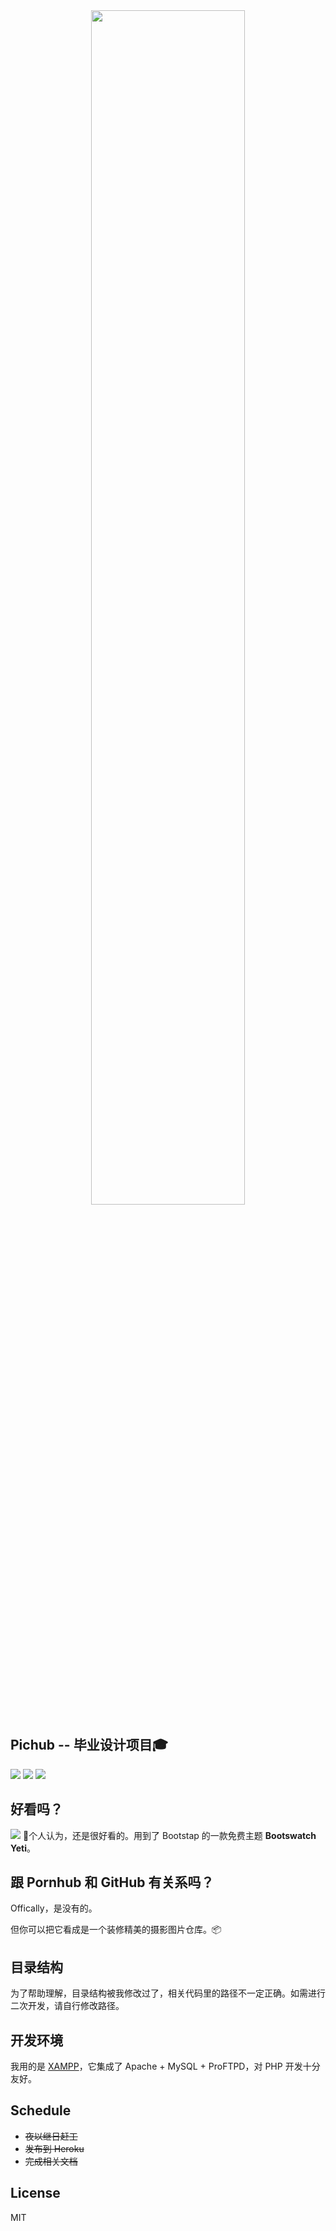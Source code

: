 <div align=center>
    <img src="https://ws1.sinaimg.cn/large/006tNc79ly1g24rr5zfooj31400dcwem.jpg" width="70%"/>
</div>

## Pichub -- 毕业设计项目🎓

![](https://img.shields.io/badge/for-Graduation-brightgreen.svg?style=flat-square)
![](https://img.shields.io/badge/sometimes-pass-orange.svg?style=flat-square)
![](https://img.shields.io/badge/license-MIT-blue.svg?style=flat-square)

## 好看吗？
![](https://ws1.sinaimg.cn/large/006tNc79ly1g2cwyuaq1xj31hc0u0e81.jpg)
🎉个人认为，还是很好看的。用到了 Bootstap 的一款免费主题 **Bootswatch Yeti**。  

## 跟 Pornhub 和 GitHub 有关系吗？
Offically，是没有的。  

但你可以把它看成是一个装修精美的摄影图片仓库。📦

## 目录结构
为了帮助理解，目录结构被我修改过了，相关代码里的路径不一定正确。如需进行二次开发，请自行修改路径。

## 开发环境
我用的是 [XAMPP](https://www.apachefriends.org/index.html)，它集成了 Apache + MySQL + ProFTPD，对 PHP 开发十分友好。

## Schedule
- ~~夜以继日赶工~~
- ~~发布到 Heroku~~
- ~~完成相关文档~~

## License
MIT

